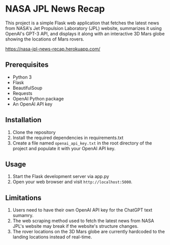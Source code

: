 # NASA JPL News Recap

This project is a simple Flask web application that fetches the latest news from NASA's Jet Propulsion Laboratory (JPL) website, summarizes it using OpenAI's GPT-3 API, and displays it along with an interactive 3D Mars globe showing the locations of Mars rovers.

https://nasa-jpl-news-recap.herokuapp.com/

## Prerequisites

- Python 3
- Flask
- BeautifulSoup
- Requests
- OpenAI Python package
- An OpenAI API key

## Installation

1. Clone the repository
2. Install the required dependencies in requirements.txt
3. Create a file named `openai_api_key.txt` in the root directory of the project and populate it with your OpenAI API key.

## Usage

1. Start the Flask development server via app.py
2. Open your web browser and visit `http://localhost:5000`.

## Limitations

1. Users need to have their own OpenAI API key for the ChatGPT text sumamry.
2. The web scraping method used to fetch the latest news from NASA JPL's website may break if the website's structure changes.
3. The rover locations on the 3D Mars globe are currently hardcoded to the landing locations instead of real-time.
